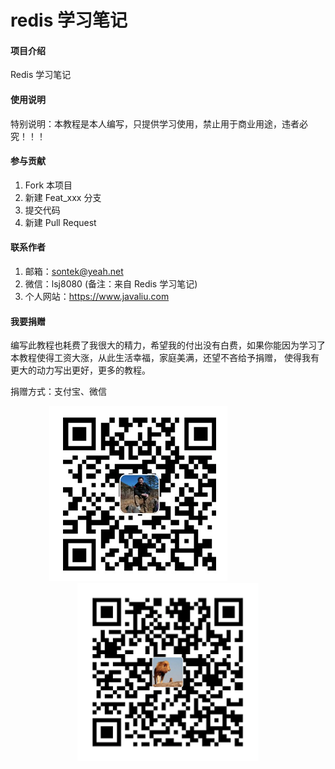 # redis 学习笔记

#### 项目介绍
Redis 学习笔记


#### 使用说明

特别说明：本教程是本人编写，只提供学习使用，禁止用于商业用途，违者必究！！！

#### 参与贡献

1. Fork 本项目
2. 新建 Feat_xxx 分支
3. 提交代码
4. 新建 Pull Request

#### 联系作者

1. 邮箱：sontek@yeah.net
2. 微信：lsj8080 (备注：来自 Redis 学习笔记)
3. 个人网站：https://www.javaliu.com

#### 我要捐赠

编写此教程也耗费了我很大的精力，希望我的付出没有白费，如果你能因为学习了本教程使得工资大涨，从此生活幸福，家庭美满，还望不吝给予捐赠，
使得我有更大的动力写出更好，更多的教程。

捐赠方式：支付宝、微信

<center>
	<img src="./images/alipay.png" height="280px" width="285px" />  
	&nbsp;&nbsp;&nbsp;&nbsp;&nbsp;&nbsp;&nbsp;&nbsp;&nbsp;&nbsp;&nbsp;
	&nbsp;&nbsp;&nbsp;&nbsp;&nbsp;&nbsp;&nbsp;&nbsp;&nbsp;&nbsp;&nbsp;
	<img src="./images/wechatpay.png" height="285px" width="290px" />
</center>


